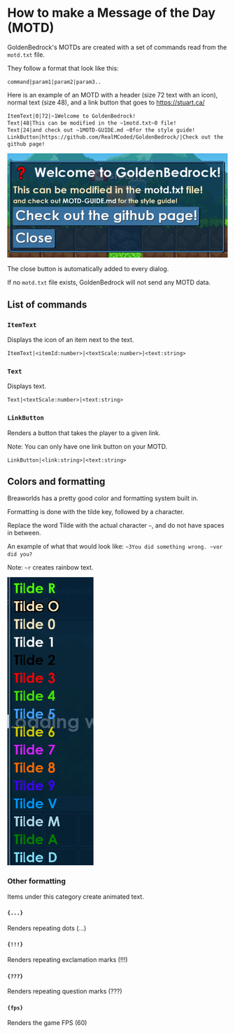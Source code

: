 # How to make a Message of the Day (MOTD)

GoldenBedrock's MOTDs are created with a set of commands read from the `motd.txt` file. 

They follow a format that look like this:
```
command|param1|param2|param3..
```

Here is an example of an MOTD with a header (size 72 text with an icon), normal text (size 48), and a link button that goes to https://stuart.ca/

```
ItemText|0|72|~1Welcome to GoldenBedrock!
Text|48|This can be modified in the ~1motd.txt~0 file!
Text|24|and check out ~1MOTD-GUIDE.md ~0for the style guide!
LinkButton|https://github.com/RealMCoded/GoldenBedrock/|Check out the github page!
```

![In game screenshot of the above dialog](readme/dialog.png)

The close button is automatically added to every dialog.

If no `motd.txt` file exists, GoldenBedrock will not send any MOTD data.

## List of commands

### `ItemText`

Displays the icon of an item next to the text.

```
ItemText|<itemId:number>|<textScale:number>|<text:string>
```

### `Text`

Displays text.

```
Text|<textScale:number>|<text:string>
```

### `LinkButton`

Renders a button that takes the player to a given link.

Note: You can only have one link button on your MOTD.

```
LinkButton|<link:string>|<text:string>
```

## Colors and formatting

Breaworlds has a pretty good color and formatting system built in.

Formatting is done with the tilde key, followed by a character.

Replace the word Tilde with the actual character `~`, and do not have spaces in between.

An example of what that would look like: `~3You did something wrong. ~vor did you?`

Note: `~r` creates rainbow text.

![Tilde Guide](./readme/tilde.png)


### Other formatting

Items under this category create animated text.

#### `{...}`

Renders repeating dots (...)

#### `{!!!}`

Renders repeating exclamation marks (!!!)

#### `{???}`

Renders repeating question marks (???)

#### `{fps}`

Renders the game FPS (60)